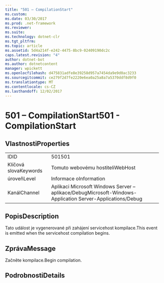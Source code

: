 ```yaml
---
title: "501 – CompilationStart"
ms.custom: 
ms.date: 03/30/2017
ms.prod: .net-framework
ms.reviewer: 
ms.suite: 
ms.technology: dotnet-clr
ms.tgt_pltfrm: 
ms.topic: article
ms.assetid: 5d4a214f-e242-4475-8bc9-02409190dc2c
caps.latest.revision: "4"
author: dotnet-bot
ms.author: dotnetcontent
manager: wpickett
ms.openlocfilehash: d475831adfe8e39258d957a7454da9e9d0ac3233
ms.sourcegitcommit: ce279f2d7fe2220e6ea0a25a8a7a5370ddf8d9f0
ms.translationtype: MT
ms.contentlocale: cs-CZ
ms.lasthandoff: 12/02/2017
---
```

# <a name="501---compilationstart"></a><span data-ttu-id="3389b-102">501 – CompilationStart</span><span class="sxs-lookup"><span data-stu-id="3389b-102">501 - CompilationStart</span></span>
## <a name="properties"></a><span data-ttu-id="3389b-103">Vlastnosti</span><span class="sxs-lookup"><span data-stu-id="3389b-103">Properties</span></span>  
  
|||  
|-|-|  
|<span data-ttu-id="3389b-104">ID</span><span class="sxs-lookup"><span data-stu-id="3389b-104">ID</span></span>|<span data-ttu-id="3389b-105">501</span><span class="sxs-lookup"><span data-stu-id="3389b-105">501</span></span>|  
|<span data-ttu-id="3389b-106">Klíčová slova</span><span class="sxs-lookup"><span data-stu-id="3389b-106">Keywords</span></span>|<span data-ttu-id="3389b-107">Tomuto webovému hostiteli</span><span class="sxs-lookup"><span data-stu-id="3389b-107">WebHost</span></span>|  
|<span data-ttu-id="3389b-108">úroveň</span><span class="sxs-lookup"><span data-stu-id="3389b-108">Level</span></span>|<span data-ttu-id="3389b-109">Informace o</span><span class="sxs-lookup"><span data-stu-id="3389b-109">Information</span></span>|  
|<span data-ttu-id="3389b-110">Kanál</span><span class="sxs-lookup"><span data-stu-id="3389b-110">Channel</span></span>|<span data-ttu-id="3389b-111">Aplikaci Microsoft Windows Server – aplikace/Debug</span><span class="sxs-lookup"><span data-stu-id="3389b-111">Microsoft-Windows-Application Server-Applications/Debug</span></span>|  
  
## <a name="description"></a><span data-ttu-id="3389b-112">Popis</span><span class="sxs-lookup"><span data-stu-id="3389b-112">Description</span></span>  
 <span data-ttu-id="3389b-113">Tato událost je vygenerované při zahájení servicehost kompilace.</span><span class="sxs-lookup"><span data-stu-id="3389b-113">This event is emitted when the servicehost compilation begins.</span></span>  
  
## <a name="message"></a><span data-ttu-id="3389b-114">Zpráva</span><span class="sxs-lookup"><span data-stu-id="3389b-114">Message</span></span>  
 <span data-ttu-id="3389b-115">Začněte kompilace.</span><span class="sxs-lookup"><span data-stu-id="3389b-115">Begin compilation.</span></span>  
  
## <a name="details"></a><span data-ttu-id="3389b-116">Podrobnosti</span><span class="sxs-lookup"><span data-stu-id="3389b-116">Details</span></span>
